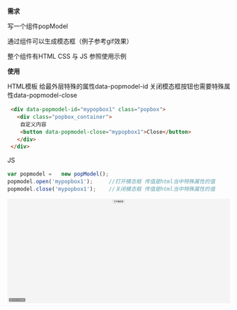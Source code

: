 **需求**

写一个组件popModel

通过组件可以生成模态框（例子参考gif效果）

整个组件有HTML CSS 与 JS 参照使用示例

**使用**

HTML模板 给最外层特殊的属性data-popmodel-id  关闭模态框按钮也需要特殊属性data-popmodel-close

```html
 <div data-popmodel-id="mypopbox1" class="popbox">
   <div class="popbox_container">
    自定义内容
    <button data-popmodel-close="mypopbox1">Close</button>
   </div>
 </div>
```

JS

```js
var popmodel =   new popModel();
popmodel.open('mypopbox1');	    //打开模态框 传值是html当中特殊属性的值
popmodel.close('mypopbox1');	//关闭模态框 传值是html当中特殊属性的值
```

![](https://github.com/KamyoChae/Plugin-library/blob/master/modle/model.gif)
